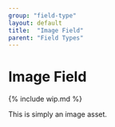 ```yaml
---
group: "field-type"
layout: default
title:  "Image Field"
parent: "Field Types"
---
```


# Image Field

{% include wip.md %}

This is simply an image asset.
